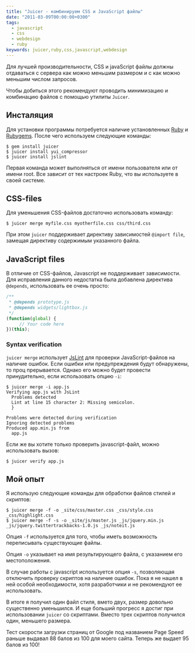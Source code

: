 ```yaml
---
title: "Juicer - комбинируем CSS и JavaScript файлы"
date: "2011-03-09T00:00:00+0300"
tags:
  - javascript
  - css
  - webdesign
  - ruby
keywords: juicer,ruby,css,javascript,webdesign
---
```

Для лучшей производительности, CSS и javaScript файлы должны отдаваться с сервера как можно меньшим размером и с как можно меньшим
числом запросов.

Чтобы добиться этого рекомендуют проводить минимизацию и комбинацию файлов с помощью утилиты `Juicer`.

## Инсталяция

Для установки программы потребуется наличие установленных [Ruby](http://www.ruby-lang.org/en/ "Ruby") и
[Rubygems](http://www.rubygems.org/ "Rubygems"). После чего используем следующие команды:

```shell
$ gem install juicer
$ juicer install yui_compressor
$ juicer install jslint
```

Первая команда может выполняться от имени пользователя или от имени root. Все зависит от тех настроек Ruby, что вы используете в
своей системе.

## CSS-files

Для уменьшения CSS-файлов достаточно использовать команду:

```shell
$ juicer merge myfile.css myotherfile.css css/third.css
```

При этом `juicer` поддерживает директиву зависимостей `@import file`, замещая директиву содержимым указанного файла.

## JavaScript files

В отличие от CSS-файлов, Javascript не поддерживает зависимости. Для исправления данного недостатка была добавлена директива `@depends`, использовать ее очень просто:

```js
/**
 * @depends prototype.js
 * @depends widgets/lightbox.js
 */
(function(global) {
     // Your code here
})(this);
```

### Syntax verification

`juicer merge` использует [JsLint](http://www.jslint.com/ "JsLint") для проверки JavaScript-файлов на наличие ошибок. Если
ошибки или предупреждения будут обнаружены, то проц прерывается. Однако его можно будет провести принудительно, если
использовать опцию `-i`:

```shell
$ juicer merge -i app.js
Verifying app.js with JsLint
  Problems detected
  Lint at line 15 character 2: Missing semicolon.
  }

Problems were detected during verification
Ignoring detected problems
Produced app.min.js from
  app.js
```

Если же вы хотите только проверить javascript-файл, можно использовать вызов:

```shell
$ juicer verify app.js
```

## Мой опыт

Я использую следующие команды для обработки файлов стилей и скриптов:

```shell
$ juicer merge -f -o _site/css/master.css _css/style.css _css/highlight.css
$ juicer merge -f -s -o _site/js/master.js _js/jquery.min.js _js/jquery.twittertrackbacks-1.0.js _js/noteit.js
```

Опция `-f` используется для того, чтобы иметь возможность переписывать существующие файлы.

Опция `-o` указывает на имя результирующего файла, с указанием его местоположения.

В случае работы с javascript используется опция `-s`, позволяющая отключить проверку скриптов на наличие ошибок. Пока я не нашел
в ней особой необходимости, хотя разработчики и не рекомендуют ее использовать.

В итоге я получил один файл стиля, вмето двух, размер довольно существенно уменьшился. И еще больший прогресс я достиг при
использовании `juicer` со скриптами. Вместо трех скриптов получился один, меньшего размера.

Тест скорости загрузки страниц от Google под названием Page Speed раньше выдавал 88 балов из 100 для моего сайта. Теперь же
выдает 95 балов из 100!
